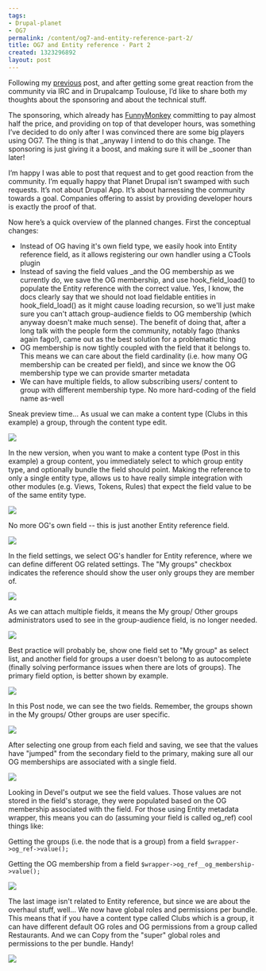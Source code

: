 ```yaml
---
tags:
- Drupal-planet
- OG7
permalink: /content/og7-and-entity-reference-part-2/
title: OG7 and Entity reference - Part 2
created: 1323296892
layout: post
---
```

Following my <a href="http://www.gizra.com/content/og7-and-entity-reference-sponsor-me">previous</a> post, and after getting some great reaction from the community via IRC and in Drupalcamp Toulouse, I’d like to share both my thoughts about the sponsoring and about the technical stuff.

The sponsoring, which already has <a href="http://funnymonkey.com/">FunnyMonkey</a> committing to pay almost half the price, and providing on top of that developer hours, was something I’ve decided to do only after I was convinced there are some big players using OG7.
The thing is that _anyway I intend to do this change. The sponsoring is just giving it a boost, and making sure it will be _sooner than later!

I’m happy I was able to post that request and to get good reaction from the community.
I’m equally happy that Planet Drupal isn’t swamped with such requests. It’s not about Drupal App. It’s about harnessing the community towards a goal. Companies offering to assist by providing developer hours is exactly the proof of that.

Now here’s a quick overview of the planned changes. First the conceptual changes:
<ul>
<li>Instead of OG having it's own field type, we easily hook into Entity reference field, as it allows registering our own handler using a CTools plugin</li>
<li>Instead of saving the field values _and the OG membership as we currently do, we save the OG membership, and use hook_field_load() to populate the Entity reference with the correct value. Yes, I know, the docs clearly say that we should not load fieldable entities in hook_field_load() as it might cause loading recursion, so we'll just make sure you can't attach group-audience fields to OG membership (which anyway doesn't make much sense). The benefit of doing that, after a long talk with the people form the community, notably fago (thanks again fago!), came out as the best solution for a problematic thing</li>
<li>OG membership is now tightly coupled with the field that it belongs to. This means we can care about the field cardinality (i.e. how many OG membership can be created per field), and since we know the OG membership type we can provide smarter metadata</li>
<li>We can have multiple fields, to allow subscribing users/ content to group with different membership type. No more hard-coding of the field name as-well</li>
</ul>

Sneak preview time...
As usual we can make a content type (Clubs in this example) a group, through the content type edit.

<!-- more -->

<img src="/assets/images/legacy/1.jpg" />

In the new version, when you want to make a content type (Post in this example) a group content, you immediately select to which group entity type, and optionally bundle the field should point. Making the reference to only a single entity type, allows us to have really simple integration with other modules (e.g. Views, Tokens, Rules) that expect the field value to be of the same entity type.

<img src="/assets/images/legacy/2.jpg" />

No more OG's own field -- this is just another Entity reference field.

<img src="/assets/images/legacy/3.jpg" />

In the field settings, we select OG's handler for Entity reference, where we can define different OG related settings.
The "My groups" checkbox indicates the reference should show the user only groups they are member of.

<img src="/assets/images/legacy/4.jpg" />

As we can attach multiple fields, it means the My group/ Other groups administrators used to see in the group-audience field, is no longer needed.

<img src="/assets/images/legacy/5.jpg" />

Best practice will probably be, show one field set to "My group" as select list, and another field for groups a user doesn't belong to as autocomplete (finally solving performance issues when there are lots of groups).
The primary field option, is better shown by example.

<img src="/assets/images/legacy/6.jpg" />

In this Post node, we can see the two fields. Remember, the groups shown in the My groups/ Other groups are user specific.

<img src="/assets/images/legacy/7_0.jpg" />

After selecting one group from each field and saving, we see that the values have "jumped" from the secondary field to the primary, making sure all our OG memberships are associated with a single field.

<img src="/assets/images/legacy/8.jpg" />

Looking in Devel's output we see the field values. Those values are not stored in the field's storage, they were populated based on the OG membership associated with the field. For those using Entity metadata wrapper, this means you can do (assuming your field is called og_ref) cool things like:

Getting the groups (i.e. the node that is a group) from a field
```$wrapper->og_ref->value();```

Getting the OG membership from a field
```$wrapper->og_ref__og_membership->value();```

<img src="/assets/images/legacy/9.jpg" />

The last image isn't related to Entity reference, but since we are about the overhaul stuff, well... We now have global roles and permissions per bundle. This means that if you have a content type called Clubs which is a group, it can have different default OG roles and OG permissions from a group called Restaurants. And we can Copy from the "super" global roles and permissions to the per bundle. Handy!

<img src="/assets/images/legacy/10.jpg" />
